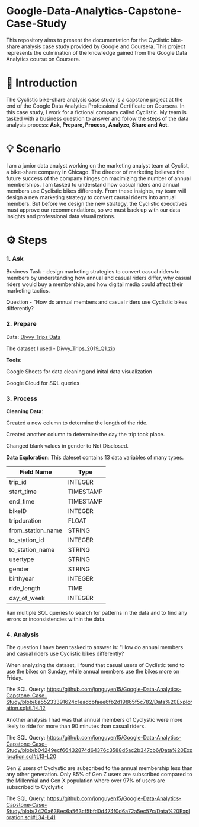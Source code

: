 # Google-Data-Analytics-Capstone-Case-Study
This repository aims to present the documentation for the Cyclistic bike-share analysis case study provided by Google and Coursera. This project represents the culmination of the knowledge gained from the Google Data Analytics course on Coursera.
# 📖 Introduction
The Cyclistic bike-share analysis case study is a capstone project at the end of the Google Data Analytics Professional Certificate on Coursera. In this case study, I work for a fictional company called Cyclistic. My team is tasked with a business question to answer and follow the steps of the data analysis process: **Ask, Prepare, Process, Analyze, Share and Act**. 
# 💡 Scenario 
I am a junior data analyst working on the marketing analyst team at Cyclist, a bike-share company in Chicago. The director of marketing believes the future success of the company hinges on maximizing the number of annual memberships. I am tasked to understand how casual riders and annual members use Cyclistic bikes differently. From these insights, my team will design a new marketing strategy to convert causal riderrs into annual members. But before we design the new strategy, the Cyclistic executives must approve our recommendations, so we must back up with our data insights and professional data visualizations. 
# ⚙️ Steps
### **1. Ask** 

Business Task - design marketing strategies to convert casual riders to members by understanding how annual and casual riders differ, why casual riders would buy a membership, and how digital media could affect their marketing tactics.

Question - "How do annual members and casual riders use Cyclistic bikes differently?

### **2. Prepare**
Data: [Divvy Trips Data](https://divvy-tripdata.s3.amazonaws.com/index.html)

The dataset I used - Divvy_Trips_2019_Q1.zip

**Tools:**

Google Sheets for data cleaning and inital data visualization

Google Cloud for SQL queries 


### **3. Process**
**Cleaning Data**:

Created a new column to determine the length of the ride. 

Created another column to determine the day the trip took place.

Changed blank values in gender to Not Disclosed.


**Data Exploration**: 
This dateset contains 13 data variables of many types. 

| Field Name    | Type          |
| ------------- | ------------- |
| trip_id       | INTEGER       |
| start_time    | TIMESTAMP     |
| end_time      | TIMESTAMP     |
| bikeID        | INTEGER       |
| tripduration  | FLOAT         |
| from_station_name | STRING    |
| to_station_id | INTEGER       |
| to_station_name  | STRING     |
| usertype      | STRING        |
| gender        | STRING        |
| birthyear     | INTEGER       |
| ride_length   | TIME          |
| day_of_week   | INTEGER       |



Ran multiple SQL queries to search for patterns in the data and to find any errors or inconsistencies within the data.
### **4. Analysis**

The question I have been tasked to answer is: 
"How do annual members and casual riders use Cyclistic bikes differently?

When analyzing the dataset, I found that casual users of Cyclistic tend to use the bikes on Sunday, while annual members use the bikes more on Friday.

The SQL Query:
https://github.com/jonguyen15/Google-Data-Analytics-Capstone-Case-Study/blob/8a55233391624c1eadcbfaee6fb2d19865f5c782/Data%20Exploration.sql#L1-L12

Another analysis I had was that annual members of Cyclystic were more likely to ride for more than 90 minutes than casual riders. 

The SQL Query:
https://github.com/jonguyen15/Google-Data-Analytics-Capstone-Case-Study/blob/b04249ecf66432874d64376c3588d5ac2b347cb6/Data%20Exploration.sql#L13-L20

Gen Z users of Cyclystic are subscribed to the annual membership less than any other generation. Only 85% of Gen Z users are subscribed compared to the Millennial and Gen X population where over 97% of users are subscribed to Cyclystic

The SQL Query:
https://github.com/jonguyen15/Google-Data-Analytics-Capstone-Case-Study/blob/3420a638ec6a563cf5bfd0d474f0d6a72a5ec57c/Data%20Exploration.sql#L34-L41


